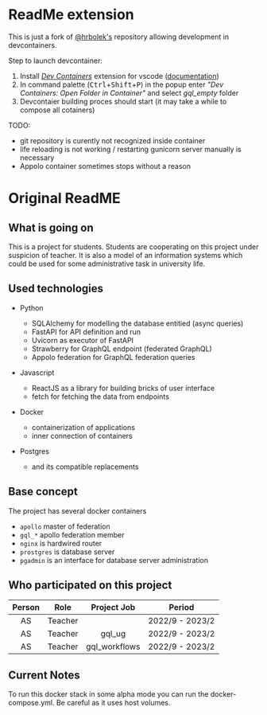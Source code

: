 # ReadMe extension

This is just a fork of [@hrbolek's](https://github.com/hrbolek) repository allowing development in devcontainers.

Step to launch devcontainer:

1. Install [*Dev Containers*](https://marketplace.visualstudio.com/items?itemName=ms-vscode-remote.remote-containers) extension for vscode ([documentation](https://code.visualstudio.com/docs/devcontainers/containers))
2. In command palette (<kbd>Ctrl</kbd>+<kbd>Shift</kbd>+<kbd>P</kbd>) in the popup enter *"Dev Containers: Open Folder in Container"* and select *gql_empty* folder
3. Devcontaier building proces should start (it may take a while to compose all cotainers)

TODO:

- git repository is curently not recognized inside container
- life reloading is not working / restarting gunicorn server manually is necessary
- Appolo container sometimes stops without a reason

# Original ReadME

## What is going on

This is a project for students. Students are cooperating on this project under suspicion of teacher.
It is also a model of an information systems which could be used for some administrative task in university life.

## Used technologies

- Python
  - SQLAlchemy for modelling the database entitied (async queries)
  - FastAPI for API definition and run
  - Uvicorn as executor of FastAPI
  - Strawberry for GraphQL endpoint (federated GraphQL)
  - Appolo federation for GraphQL federation queries

- Javascript
  - ReactJS as a library for building bricks of user interface
  - fetch for fetching the data from endpoints

- Docker
  - containerization of applications
  - inner connection of containers

- Postgres
  - and its compatible replacements

## Base concept

The project has several docker containers

- `apollo` master of federation
- `gql_*` apollo federation member
- `nginx` is hardwired router
- `prostgres` is database server
- `pgadmin` is an interface for database server administration

## Who participated on this project

| Person | Role | Project Job | Period |
|:------:|:----:|:-----------:|:------:|
| AS     |Teacher|                          | 2022/9 - 2023/2 |
| AS     |Teacher| gql_ug                   | 2022/9 - 2023/2 |
| AS     |Teacher| gql_workflows            | 2022/9 - 2023/2 |

## Current Notes

To run this docker stack in some alpha mode you can run the docker-compose.yml. Be careful as it uses host volumes.
